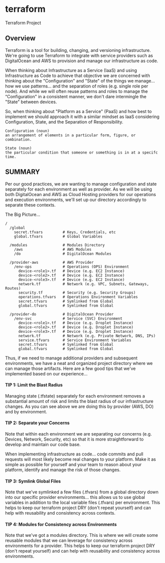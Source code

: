 # terraform
Terraform Project

## Overview
Terraform is a tool for building, changing, and versioning infrastructure. We're going to use Terraform to integrate with service providers such as DigitalOcean and AWS to provision and manage our infrastructure as code.  

When thinking about Infrastructure as a Service (IaaS) and using Infrastructure as Code to achieve that objective we are concerned with thinking about the "Configuration" and "State" of the things we manage... how we use patterns... and the separation of roles (e.g. single role per node). And while we will often reuse patterns and roles to manage the “Configuration" in a consistent manner, we don't dare intermingle the "State" between devices.

So, when thinking about "Platform as a Service" (PaaS) and how best to implement we should approach it with a similar mindset as IaaS considering Configuration, State, and the Separation of Responsibility.

```
Configuration (noun)
an arrangement of elements in a particular form, figure, or combination.

State (noun)
the particular condition that someone or something is in at a specifc time.
```

## SUMMARY
Per our good practices, we are wanting to manage configuration and state separately for each environment as well as provider.  As we will be using both DigitalOcean and AWS as Cloud Hosting providers for our operations and execution environments, we'll set up our directory accordingly to separate these contexts.


The Big Picture...
```
/
  /global
    secret.tfvars         # Keys, Credentials, etc
    global.tfvars         # Global Variables

  /modules                # Modules Directory
    /aws                  # AWS Modules
    /do                   # DigitalOcean Modules

  /provider-aws           # AWS Provider
    /env-ops              # Operations (OPS) Environment
      device-<role1>.tf   # Device (e.g. EC2 Instance)
      device-<role2>.tf   # Device (e.g. EC2 Instance)
      device-<role3>.tf   # Device (e.g. EC2 Instance)
      network.tf          # Network (e.g. VPC, Subnets, Gateways, Routes)
      security.tf         # Security (e.g. Security Groups)
      operations.tfvars   # Operations Environment Variables
      secret.tfvars       # Symlinked from Global
      global.tfvars       # Symlinked from Global

  /provider-do            # DigitalOcean Provider
    /env-svc              # Service (SVC) Environment
      device-<role1>.tf   # Device (e.g. Droplet Instance)
      device-<role2>.tf   # Device (e.g. Droplet Instance)
      device-<role3>.tf   # Device (e.g. Droplet Instance)    
      network.tf          # Network (e.g. Private Network, DNS, IPs)
      service.tfvars      # Service Environment Variables
      secret.tfvars       # Symlinked from Global
      global.tfvars       # Symlinked from Global

```


Thus, if we need to manage additional providers and subsequent environments, we have a neat and organized project directory where we can manage those artifacts.  Here are a few good tips that we've implemented based on our experience...

#### TIP 1: Limit the Blast Radius
Managing state (.tfstate) separately for each environment removes a substantial amount of risk and limits the blast radius of our infrastructure changes.  As you can see above we are doing this by provider (AWS, DO) and by environment.

#### TIP 2: Separate your Concerns
Note that within each environment we are separating our concerns (e.g. Devices, Network, Security, etc) so that it is more straightforward to develop and maintain our code base.

When implementing infrastructure as code... code commits and pull requests will most likely become real changes to your platform.  Make it as simple as possible for yourself and your team to reason about your platform, identify and manage the risk of  those changes.

#### TIP 3: Symlink Global Files
Note that we've symlinked a few files (.tfvars) from a global directory down into our specific provider environments... this allows us to use global variables in addition to the local variable files (.tfvars) per environment.  This helps to keep our terraform project DRY (don't repeat yourself) and can help with reusability and consistency across contexts.

#### TIP 4: Modules for Consistency across Environments
Note that we've got a modules directory. This is where we will create some reusable modules that we can leverage for consistency across environments for a provider. This helps to keep our terraform project DRY (don't repeat yourself) and can help with reusability and consistency across environments.
